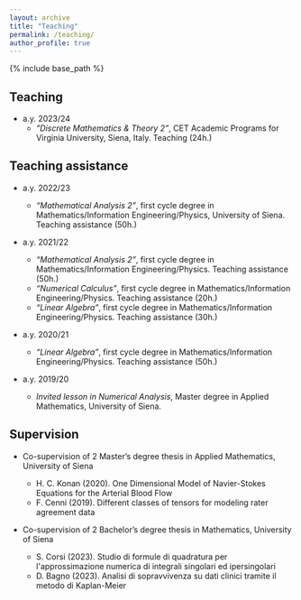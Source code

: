 ```yaml
---
layout: archive
title: "Teaching"
permalink: /teaching/
author_profile: true
---
```


{% include base_path %}

## Teaching
* a.y. 2023/24 
    * <em>"Discrete Mathematics & Theory 2”</em>, CET Academic Programs for Virginia University, Siena, Italy. Teaching (24h.)

## Teaching assistance
* a.y. 2022/23
    * <em>“Mathematical Analysis 2”</em>, first cycle degree in Mathematics/Information Engineering/Physics, University of Siena. Teaching assistance (50h.)

* a.y. 2021/22
    * <em>“Mathematical Analysis 2”</em>, first cycle degree in Mathematics/Information Engineering/Physics. Teaching assistance (50h.)
    * <em>“Numerical Calculus”</em>, first cycle degree in Mathematics/Information Engineering/Physics. Teaching assistance (20h.)
    * <em>“Linear Algebra”</em>, first cycle degree in Mathematics/Information Engineering/Physics. Teaching assistance (30h.)

* a.y. 2020/21
    * <em>“Linear Algebra”</em>, first cycle degree in Mathematics/Information Engineering/Physics. Teaching assistance (50h.)

* a.y. 2019/20 
    * <em>Invited lesson in Numerical Analysis</em>, Master degree in Applied Mathematics, University of Siena.

## Supervision

* Co-supervision of 2 Master’s degree thesis in Applied Mathematics, University of Siena
   * H. C. Konan (2020). One Dimensional Model of Navier-Stokes Equations for the Arterial Blood Flow
   * F. Cenni (2019). Different classes of tensors for modeling rater agreement data

* Co-supervision of 2 Bachelor’s degree thesis in Mathematics, University of Siena
   * S. Corsi (2023). Studio di formule di quadratura per l'approssimazione numerica di integrali singolari ed ipersingolari
   * D. Bagno (2023). Analisi di sopravvivenza su dati clinici tramite il metodo di Kaplan-Meier
